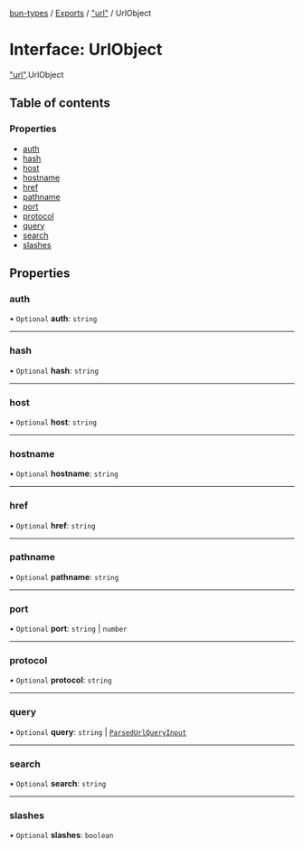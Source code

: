 [bun-types](https://oven-sh.github.io/bun-types/README.md) / [Exports](https://oven-sh.github.io/bun-types/modules.md) / ["url"](https://oven-sh.github.io/bun-types/modules/url_.md) / UrlObject

# Interface: UrlObject

["url"](https://oven-sh.github.io/bun-types/modules/url_.md).UrlObject

## Table of contents

### Properties

- [auth](https://oven-sh.github.io/bun-types/interfaces/url_.UrlObject.md#auth)
- [hash](https://oven-sh.github.io/bun-types/interfaces/url_.UrlObject.md#hash)
- [host](https://oven-sh.github.io/bun-types/interfaces/url_.UrlObject.md#host)
- [hostname](https://oven-sh.github.io/bun-types/interfaces/url_.UrlObject.md#hostname)
- [href](https://oven-sh.github.io/bun-types/interfaces/url_.UrlObject.md#href)
- [pathname](https://oven-sh.github.io/bun-types/interfaces/url_.UrlObject.md#pathname)
- [port](https://oven-sh.github.io/bun-types/interfaces/url_.UrlObject.md#port)
- [protocol](https://oven-sh.github.io/bun-types/interfaces/url_.UrlObject.md#protocol)
- [query](https://oven-sh.github.io/bun-types/interfaces/url_.UrlObject.md#query)
- [search](https://oven-sh.github.io/bun-types/interfaces/url_.UrlObject.md#search)
- [slashes](https://oven-sh.github.io/bun-types/interfaces/url_.UrlObject.md#slashes)

## Properties

### auth

• `Optional` **auth**: `string`

___

### hash

• `Optional` **hash**: `string`

___

### host

• `Optional` **host**: `string`

___

### hostname

• `Optional` **hostname**: `string`

___

### href

• `Optional` **href**: `string`

___

### pathname

• `Optional` **pathname**: `string`

___

### port

• `Optional` **port**: `string` \| `number`

___

### protocol

• `Optional` **protocol**: `string`

___

### query

• `Optional` **query**: `string` \| [`ParsedUrlQueryInput`](https://oven-sh.github.io/bun-types/interfaces/querystring_.ParsedUrlQueryInput.md)

___

### search

• `Optional` **search**: `string`

___

### slashes

• `Optional` **slashes**: `boolean`
